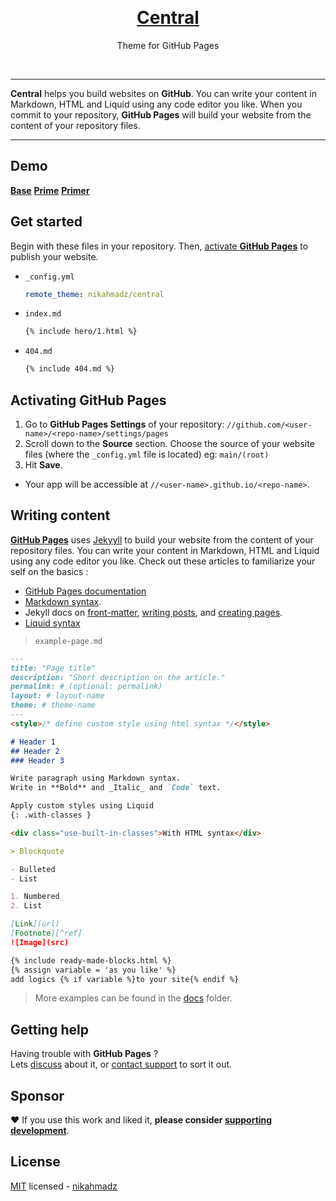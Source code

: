 &nbsp;

<h1 align="center"><a href="https://nikahmadz.github.io/central">Central</a></h1>
<p align="center">Theme for GitHub Pages</p>

&nbsp;

***

**Central** helps you build websites on **GitHub**.
You can write your content in Markdown, HTML and Liquid using any code editor you like.
When you commit to your repository, **GitHub Pages** will build your website from the content of your repository files.

***

## Demo

**[Base](//nikahmadz.github.io/central/demo/base)**
**[Prime](//nikahmadz.github.io/central/demo/prime)**
**[Primer](//nikahmadz.github.io/central/demo/primer)**

## Get started

Begin with these files in your repository.
Then, [activate **GitHub Pages**](#activating-github-pages) to publish your website.

- `_config.yml`
  ```yml
  remote_theme: nikahmadz/central
  ```

- `index.md`
  ```markdown
  {% include hero/1.html %}
  ```

- `404.md`
  ```markdown
  {% include 404.md %}
  ```

## Activating GitHub Pages

1. Go to **GitHub Pages Settings** of your repository:
    `//github.com/<user-name>/<repo-name>/settings/pages`
2. Scroll down to the **Source** section. Choose the source of your website files (where the `_config.yml` file is located) eg: `main/(root)`
3. Hit **Save**.

- Your app will be accessible at `//<user-name>.github.io/<repo-name>`.


## Writing content

**[GitHub Pages][]** uses [Jekyyll][jekyllrb.com] to build your website from the content of your repository files.
You can write your content in Markdown, HTML and Liquid using any code editor you like.
Check out these articles to familiarize your self on the basics :

- [GitHub Pages documentation][]
- [Markdown syntax][].
- Jekyll docs on [front-matter][], [writing posts][], and [creating pages][].
- [Liquid syntax][]

[GitHub Pages]: https://pages.github.com/
[GitHub Pages documentation]: https://docs.github.com/en/pages
[Markdown syntax]: https://docs.github.com/en/github/writing-on-github/getting-started-with-writing-and-formatting-on-github/basic-writing-and-formatting-syntax
[jekyllrb.com]: https://jekyllrb.com/
[front-matter]: https://jekyllrb.com/docs/frontmatter/
[writing posts]: https://jekyllrb.com/docs/posts/
[creating pages]: https://jekyllrb.com/docs/pages/
[Liquid syntax]: https://shopify.github.io/liquid/


> `example-page.md`

```markdown
---
title: "Page title"
description: "Short description on the article."
permalink: # (optional: permalink)
layout: # layout-name
theme: # theme-name
---
<style>/* define custom style using html syntax */</style>

# Header 1
## Header 2
### Header 3

Write paragraph using Markdown syntax.  
Write in **Bold** and _Italic_ and `Code` text.

Apply custom styles using Liquid
{: .with-classes }

<div class="use-built-in-classes">With HTML syntax</div>

> Blockquote

- Bulleted
- List

1. Numbered
2. List

[Link](url)
[Footnote][^ref]
![Image](src)

{% include ready-made-blocks.html %}
{% assign variable = 'as you like' %}
add logics {% if variable %}to your site{% endif %}

```

> More examples can be found in the [docs][] folder.

[docs]: https://github.com/nikahmadz/central/tree/main/docs

## Getting help

Having trouble with **GitHub Pages** ?  
Lets [discuss][] about it,
or [contact support][] to sort it out.

[discuss]: https://github.com/nikahmadz/central/discussions "Lets discuss about this project"
[contact support]: https://support.github.com/contact

## Sponsor

❤️ If you use this work and liked it, **please consider [supporting development][pay]**.

[pay]: https://nikahmadz.github.io/#!pay "See payment options"

## License

[MIT][] licensed - [nikahmadz][]

[MIT]: https://github.com/nikahmadz/central/blob/main/LICENSE "View license"
[nikahmadz]: https://nikahmadz.github.io "Visit my website"
